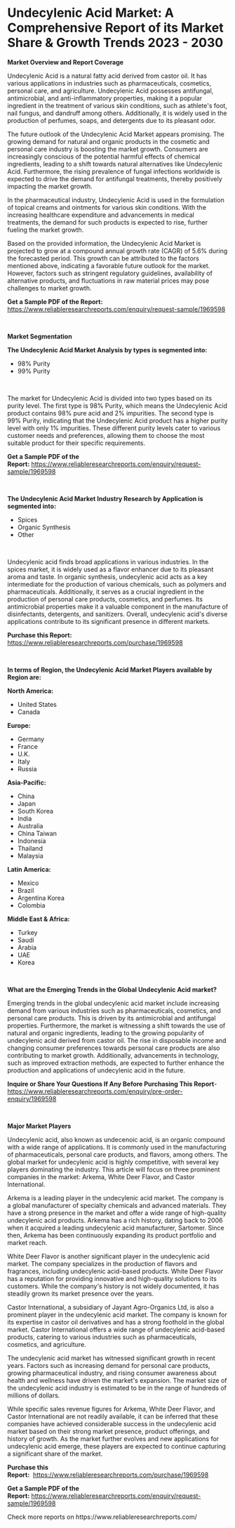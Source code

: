 <p><h1>Undecylenic Acid Market: A Comprehensive Report of its Market Share & Growth Trends 2023 - 2030</h1></p><p><strong>Market Overview and Report Coverage</strong></p>
<p><p>Undecylenic Acid is a natural fatty acid derived from castor oil. It has various applications in industries such as pharmaceuticals, cosmetics, personal care, and agriculture. Undecylenic Acid possesses antifungal, antimicrobial, and anti-inflammatory properties, making it a popular ingredient in the treatment of various skin conditions, such as athlete's foot, nail fungus, and dandruff among others. Additionally, it is widely used in the production of perfumes, soaps, and detergents due to its pleasant odor.</p><p>The future outlook of the Undecylenic Acid Market appears promising. The growing demand for natural and organic products in the cosmetic and personal care industry is boosting the market growth. Consumers are increasingly conscious of the potential harmful effects of chemical ingredients, leading to a shift towards natural alternatives like Undecylenic Acid. Furthermore, the rising prevalence of fungal infections worldwide is expected to drive the demand for antifungal treatments, thereby positively impacting the market growth.</p><p>In the pharmaceutical industry, Undecylenic Acid is used in the formulation of topical creams and ointments for various skin conditions. With the increasing healthcare expenditure and advancements in medical treatments, the demand for such products is expected to rise, further fueling the market growth.</p><p>Based on the provided information, the Undecylenic Acid Market is projected to grow at a compound annual growth rate (CAGR) of 5.6% during the forecasted period. This growth can be attributed to the factors mentioned above, indicating a favorable future outlook for the market. However, factors such as stringent regulatory guidelines, availability of alternative products, and fluctuations in raw material prices may pose challenges to market growth.</p></p>
<p><strong>Get a Sample PDF of the Report:</strong> <a href="https://www.reliableresearchreports.com/enquiry/request-sample/1969598">https://www.reliableresearchreports.com/enquiry/request-sample/1969598</a></p>
<p>&nbsp;</p>
<p><strong>Market Segmentation</strong></p>
<p><strong>The Undecylenic Acid Market Analysis by types is segmented into:</strong></p>
<p><ul><li>98% Purity</li><li>99% Purity</li></ul></p>
<p>&nbsp;</p>
<p><p>The market for Undecylenic Acid is divided into two types based on its purity level. The first type is 98% Purity, which means the Undecylenic Acid product contains 98% pure acid and 2% impurities. The second type is 99% Purity, indicating that the Undecylenic Acid product has a higher purity level with only 1% impurities. These different purity levels cater to various customer needs and preferences, allowing them to choose the most suitable product for their specific requirements.</p></p>
<p><strong>Get a Sample PDF of the Report:</strong>&nbsp;<a href="https://www.reliableresearchreports.com/enquiry/request-sample/1969598">https://www.reliableresearchreports.com/enquiry/request-sample/1969598</a></p>
<p>&nbsp;</p>
<p><strong>The Undecylenic Acid Market Industry Research by Application is segmented into:</strong></p>
<p><ul><li>Spices</li><li>Organic Synthesis</li><li>Other</li></ul></p>
<p>&nbsp;</p>
<p><p>Undecylenic acid finds broad applications in various industries. In the spices market, it is widely used as a flavor enhancer due to its pleasant aroma and taste. In organic synthesis, undecylenic acid acts as a key intermediate for the production of various chemicals, such as polymers and pharmaceuticals. Additionally, it serves as a crucial ingredient in the production of personal care products, cosmetics, and perfumes. Its antimicrobial properties make it a valuable component in the manufacture of disinfectants, detergents, and sanitizers. Overall, undecylenic acid's diverse applications contribute to its significant presence in different markets.</p></p>
<p><strong>Purchase this Report:</strong>&nbsp; <a href="https://www.reliableresearchreports.com/purchase/1969598">https://www.reliableresearchreports.com/purchase/1969598</a></p>
<p>&nbsp;</p>
<p><strong>In terms of Region, the Undecylenic Acid Market Players available by Region are:</strong></p>
<p>
    <p> <strong> North America: </strong>
        <ul>
            <li>United States</li>
            <li>Canada</li>
        </ul>
        </p> 
    <p> <strong> Europe: </strong>
        <ul>
            <li>Germany</li>
            <li>France</li>
            <li>U.K.</li>
            <li>Italy</li>
            <li>Russia</li>
        </ul>
        </p> 
    <p> <strong> Asia-Pacific: </strong>
        <ul>
            <li>China</li>
            <li>Japan</li>
            <li>South Korea</li>
            <li>India</li>
            <li>Australia</li>
            <li>China Taiwan</li>
            <li>Indonesia</li>
            <li>Thailand</li>
            <li>Malaysia</li>
        </ul>
        </p> 
    <p> <strong> Latin America: </strong>
        <ul>
            <li>Mexico</li>
            <li>Brazil</li>
            <li>Argentina Korea</li>
            <li>Colombia</li>
        </ul>
        </p> 
    <p> <strong> Middle East & Africa: </strong>
        <ul>
            <li>Turkey</li>
            <li>Saudi</li>
            <li>Arabia</li>
            <li>UAE</li>
            <li>Korea</li>
        </ul>
    </p>
    </p>
<p>&nbsp;</p>
<p><strong>What are the Emerging Trends in the Global Undecylenic Acid market?</strong></p>
<p><p>Emerging trends in the global undecylenic acid market include increasing demand from various industries such as pharmaceuticals, cosmetics, and personal care products. This is driven by its antimicrobial and antifungal properties. Furthermore, the market is witnessing a shift towards the use of natural and organic ingredients, leading to the growing popularity of undecylenic acid derived from castor oil. The rise in disposable income and changing consumer preferences towards personal care products are also contributing to market growth. Additionally, advancements in technology, such as improved extraction methods, are expected to further enhance the production and applications of undecylenic acid in the future.</p></p>
<p><strong>Inquire or Share Your Questions If Any Before Purchasing This Report</strong>- <a href="https://www.reliableresearchreports.com/enquiry/pre-order-enquiry/1969598">https://www.reliableresearchreports.com/enquiry/pre-order-enquiry/1969598</a></p>
<p>&nbsp;</p>
<p><strong>Major Market Players</strong></p>
<p><p>Undecylenic acid, also known as undecenoic acid, is an organic compound with a wide range of applications. It is commonly used in the manufacturing of pharmaceuticals, personal care products, and flavors, among others. The global market for undecylenic acid is highly competitive, with several key players dominating the industry. This article will focus on three prominent companies in the market: Arkema, White Deer Flavor, and Castor International.</p><p>Arkema is a leading player in the undecylenic acid market. The company is a global manufacturer of specialty chemicals and advanced materials. They have a strong presence in the market and offer a wide range of high-quality undecylenic acid products. Arkema has a rich history, dating back to 2006 when it acquired a leading undecylenic acid manufacturer, Sartomer. Since then, Arkema has been continuously expanding its product portfolio and market reach.</p><p>White Deer Flavor is another significant player in the undecylenic acid market. The company specializes in the production of flavors and fragrances, including undecylenic acid-based products. White Deer Flavor has a reputation for providing innovative and high-quality solutions to its customers. While the company's history is not widely documented, it has steadily grown its market presence over the years.</p><p>Castor International, a subsidiary of Jayant Agro-Organics Ltd, is also a prominent player in the undecylenic acid market. The company is known for its expertise in castor oil derivatives and has a strong foothold in the global market. Castor International offers a wide range of undecylenic acid-based products, catering to various industries such as pharmaceuticals, cosmetics, and agriculture.</p><p>The undecylenic acid market has witnessed significant growth in recent years. Factors such as increasing demand for personal care products, growing pharmaceutical industry, and rising consumer awareness about health and wellness have driven the market's expansion. The market size of the undecylenic acid industry is estimated to be in the range of hundreds of millions of dollars.</p><p>While specific sales revenue figures for Arkema, White Deer Flavor, and Castor International are not readily available, it can be inferred that these companies have achieved considerable success in the undecylenic acid market based on their strong market presence, product offerings, and history of growth. As the market further evolves and new applications for undecylenic acid emerge, these players are expected to continue capturing a significant share of the market.</p></p>
<p><strong>Purchase this Report:</strong>&nbsp;&nbsp;<a href="https://www.reliableresearchreports.com/purchase/1969598">https://www.reliableresearchreports.com/purchase/1969598</a></p>
<p></p>
<p><strong>Get a Sample PDF of the Report:</strong>&nbsp;<a href="https://www.reliableresearchreports.com/enquiry/request-sample/1969598">https://www.reliableresearchreports.com/enquiry/request-sample/1969598</a></p>
<p>Check more reports on https://www.reliableresearchreports.com/</p>